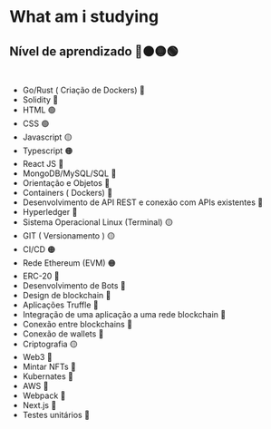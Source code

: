 # What am i studying

## Nível de aprendizado 🔴🟠🟡🟢
#
- Go/Rust ( Criação de Dockers) 🔴
- Solidity 🔴
- HTML 🟢
- CSS 🟢
- Javascript  🟡
- Typescript 🟠
- React JS 🔴
- MongoDB/MySQL/SQL 🔴
- Orientação e Objetos 🔴
- Containers ( Dockers) 🔴
- Desenvolvimento de API REST e conexão com APIs existentes 🔴
- Hyperledger 🔴
- Sistema Operacional Linux (Terminal) 🟡
- GIT ( Versionamento ) 🟡
- CI/CD 🟠
- Rede Ethereum (EVM) 🟠
- ERC-20 🔴
- Desenvolvimento de Bots 🔴
- Design de blockchain 🔴
- Aplicações Truffle 🔴
- Integração de uma aplicação a uma rede blockchain 🔴
- Conexão entre blockchains 🔴
- Conexão de wallets 🔴
- Criptografia 🟡
- Web3 🔴
- Mintar NFTs 🔴
- Kubernates 🔴
- AWS 🔴
- Webpack 🔴
- Next.js 🔴
- Testes unitários 🔴
